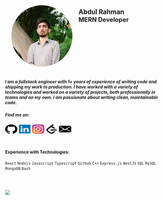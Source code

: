 <div style="display:flex;align-items:start;">
<img src="./images/profile_image.png" alt="Profile Photo" title="Profile Photo" style="border-radius: 50%;margin:20px;max-width:200px;width:50%;height:auto;object-fit:cover;">
<div>
<h2>Abdul Rahman <br> <span style="color:222528;font-size:20px">MERN Developer</span></h2>

</div>
</div>

##### I am a fullstack engineer with 1+ years of experience of writing code and shipping my work to production. I have worked with a variety of technologies and worked on a variety of projects, both professionally in teams and on my own. I am passionate about writing clean, maintainable code.

##### Find me on:

<a href="https://github.com/sarim1703" target="blank"><img align="center" src="./icons/github.svg" alt="saikat_07" height="30" width="40" /></a>
<a href="https://www.linkedin.com/in/abdul-rahman-a26613268" target="blank"><img align="center" src="./icons/linkedin.svg" alt="abdul-rahman-a26613268" height="30" width="40" /></a>
<a href="https://instagram.com/a_rahman1703/" target="blank"><img align="center" src="./icons/instagram.svg" alt="thehonestlier" height="30" width="40" /></a>
<a href="https://leetcode.com/u/Sarim_177403/" target="blank"><img align="center" src="./icons/leetcode.svg" alt="saikat_07" height="30" width="40" /></a>
<a href="mailto:arahman.champ@gmail.com" target="blank"><img align="center" src="./icons/mail.svg" alt="saikat_07" height="30" width="40" /></a>

<br>

#### Experience with Technologies:
`React` `Nodejs` `Javascript` `Typescript` `Github` `C++` `Express.js`
`NestJS` `SQL` `MySQL` `MongoDB` `Bash` 

<br>
<br>

![](https://quotes-github-readme.vercel.app/api?type=horizontal&theme=radical)